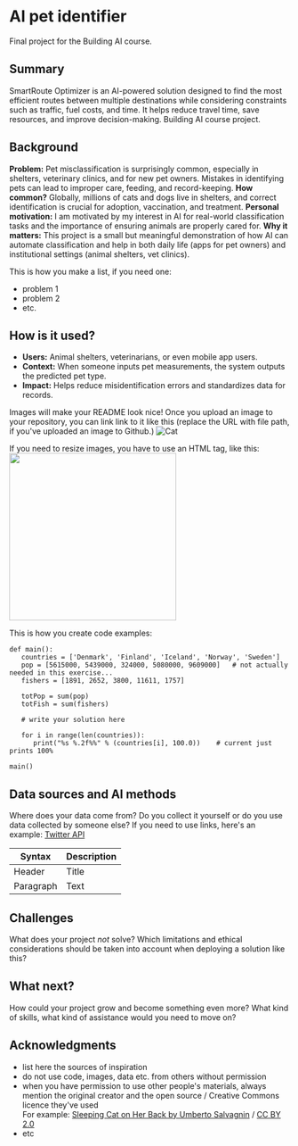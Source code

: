 <!-- This is the markdown template for the final project of the Building AI course, 
created by Reaktor Innovations and University of Helsinki. 
Copy the template, paste it to your GitHub README and edit! -->

# AI pet identifier

Final project for the Building AI course.

## Summary

SmartRoute Optimizer is an AI-powered solution designed to find the most efficient routes between multiple destinations while considering constraints such as traffic, fuel costs, and time. It helps reduce travel time, save resources, and improve decision-making. Building AI course project.


## Background

**Problem:** Pet misclassification is surprisingly common, especially in shelters, veterinary clinics, and for new pet owners. Mistakes in identifying pets can lead to improper care, feeding, and record-keeping.
**How common?** Globally, millions of cats and dogs live in shelters, and correct identification is crucial for adoption, vaccination, and treatment.
**Personal motivation:** I am motivated by my interest in AI for real-world classification tasks and the importance of ensuring animals are properly cared for.
**Why it matters:** This project is a small but meaningful demonstration of how AI can automate classification and help in both daily life (apps for pet owners) and institutional settings (animal shelters, vet clinics).


This is how you make a list, if you need one:
* problem 1
* problem 2
* etc.


## How is it used?

- **Users:** Animal shelters, veterinarians, or even mobile app users.
- **Context:** When someone inputs pet measurements, the system outputs the predicted pet type.
- **Impact:** Helps reduce misidentification errors and standardizes data for records.


Images will make your README look nice!
Once you upload an image to your repository, you can link link to it like this (replace the URL with file path, if you've uploaded an image to Github.)
![Cat](https://sdmntprwestus2.oaiusercontent.com/files/00000000-5758-61f8-a4d6-8ec9e2b9f826/raw?se=2025-09-06T18%3A26%3A15Z&sp=r&sv=2024-08-04&sr=b&scid=9534f28d-534a-565b-b564-027ecaa10624&skoid=1e6af1bf-6b08-4a04-8919-15773e7e7024&sktid=a48cca56-e6da-484e-a814-9c849652bcb3&skt=2025-09-06T14%3A30%3A30Z&ske=2025-09-07T14%3A30%3A30Z&sks=b&skv=2024-08-04&sig=1EAWZL9KIj8HB8G6wE%2B5npq3EcGFTp06cteg9d94ySA%3D)

If you need to resize images, you have to use an HTML tag, like this:
<img src="https://upload.wikimedia.org/wikipedia/commons/5/5e/Sleeping_cat_on_her_back.jpg" width="300">

This is how you create code examples:
```
def main():
   countries = ['Denmark', 'Finland', 'Iceland', 'Norway', 'Sweden']
   pop = [5615000, 5439000, 324000, 5080000, 9609000]   # not actually needed in this exercise...
   fishers = [1891, 2652, 3800, 11611, 1757]

   totPop = sum(pop)
   totFish = sum(fishers)

   # write your solution here

   for i in range(len(countries)):
      print("%s %.2f%%" % (countries[i], 100.0))    # current just prints 100%

main()
```


## Data sources and AI methods
Where does your data come from? Do you collect it yourself or do you use data collected by someone else?
If you need to use links, here's an example:
[Twitter API](https://developer.twitter.com/en/docs)

| Syntax      | Description |
| ----------- | ----------- |
| Header      | Title       |
| Paragraph   | Text        |

## Challenges

What does your project _not_ solve? Which limitations and ethical considerations should be taken into account when deploying a solution like this?

## What next?

How could your project grow and become something even more? What kind of skills, what kind of assistance would you  need to move on? 


## Acknowledgments

* list here the sources of inspiration 
* do not use code, images, data etc. from others without permission
* when you have permission to use other people's materials, always mention the original creator and the open source / Creative Commons licence they've used
  <br>For example: [Sleeping Cat on Her Back by Umberto Salvagnin](https://commons.wikimedia.org/wiki/File:Sleeping_cat_on_her_back.jpg#filelinks) / [CC BY 2.0](https://creativecommons.org/licenses/by/2.0)
* etc
